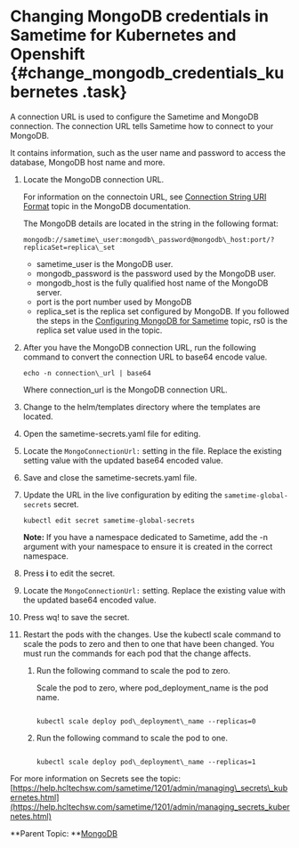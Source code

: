 # Changing MongoDB credentials in Sametime for Kubernetes and Openshift {#change_mongodb_credentials_kubernetes .task}

A connection URL is used to configure the Sametime and MongoDB connection. The connection URL tells Sametime how to connect to your MongoDB.

It contains information, such as the user name and password to access the database, MongoDB host name and more.

1.  Locate the MongoDB connection URL.

    For information on the connectoin URL, see [Connection String URI Format](https://www.mongodb.com/docs/manual/reference/connection-string/) topic in the MongoDB documentation.

    The MongoDB details are located in the string in the following format:

    ``` {#codeblock_dw4_bff_qxb}
    mongodb://sametime\_user:mongodb\_password@mongodb\_host:port/?replicaSet=replica\_set
    ```

    -   sametime\_user is the MongoDB user.
    -   mongodb\_password is the password used by the MongoDB user.
    -   mongodb\_host is the fully qualified host name of the MongoDB server.
    -   port is the port number used by MongoDB
    -   replica\_set is the replica set configured by MongoDB. If you followed the steps in the [Configuring MongoDB for Sametime](t_configure_mongodb.md) topic, rs0 is the replica set value used in the topic.
2.  After you have the MongoDB connection URL, run the following command to convert the connection URL to base64 encode value.

    ``` {#codeblock_q5b_3bf_qxb}
    echo -n connection\_url | base64
    ```

    Where connection\_url is the MongoDB connection URL.

3.  Change to the helm/templates directory where the templates are located.

4.  Open the sametime-secrets.yaml file for editing.

5.  Locate the `MongoConnectionUrl:` setting in the file. Replace the existing setting value with the updated base64 encoded value.

6.  Save and close the sametime-secrets.yaml file.

7.  Update the URL in the live configuration by editing the `sametime-global-secrets` secret.

    ``` {#codeblock_elc_ncf_qxb}
    kubectl edit secret sametime-global-secrets
    ```

    **Note:** If you have a namespace dedicated to Sametime, add the -n argument with your namespace to ensure it is created in the correct namespace.

8.  Press **i** to edit the secret.

9.  Locate the `MongoConnectionUrl:` setting. Replace the existing value with the updated base64 encoded value.

10. Press wq! to save the secret.

11. Restart the pods with the changes. Use the kubectl scale command to scale the pods to zero and then to one that have been changed. You must run the commands for each pod that the change affects.

    1.  Run the following command to scale the pod to zero.

        Scale the pod to zero, where pod\_deployment\_name is the pod name.

        ``` {#codeblock_cwz_mwc_d5b}
        
        kubectl scale deploy pod\_deployment\_name --replicas=0
        
        ```

    2.  Run the following command to scale the pod to one.

        ``` {#codeblock_i2c_4wc_d5b}
        
        kubectl scale deploy pod\_deployment\_name --replicas=1
        ```


For more information on Secrets see the topic: [https://help.hcltechsw.com/sametime/1201/admin/managing\_secrets\_kubernetes.html](https://help.hcltechsw.com/sametime/1201/admin/managing_secrets_kubernetes.html)

**Parent Topic:  **[MongoDB](administering_mongodb.md)

